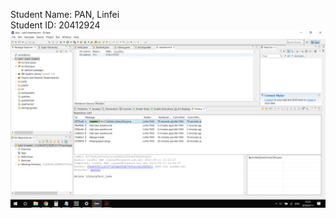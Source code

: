 Student Name:	PAN, Linfei  
Student ID:		20412924
![Here should be a screenshot](/src/main/Screenshot.png "Screenshot")